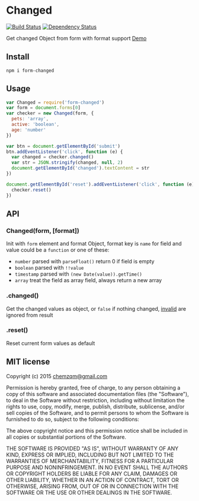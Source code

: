 # Changed

[![Build Status](https://secure.travis-ci.org/chemzqm/changed.png)](http://travis-ci.org/chemzqm/changed)
[![Dependency Status](https://david-dm.org/chemzqm/changed)](https://david-dm.org/chemzqm/changed)

Get changed Object from form with format support [Demo](http://chemzqm.github.io/changed/)

## Install

    npm i form-changed

## Usage

``` js
var Changed = require('form-changed')
var form = document.forms[0]
var checker = new Changed(form, {
  pets: 'array',
  active: 'boolean',
  age: 'number'
})

var btn = document.getElementById('submit')
btn.addEventListener('click', function (e) {
  var changed = checker.changed()
  var str = JSON.stringify(changed, null, 2)
  document.getElementById('changed').textContent = str
})

document.getElementById('reset').addEventListener('click', function (e) {
  checker.reset()
})
```

## API

### Changed(form, [format])

Init with `form` element and format Object, format key is `name` for field and value could be a `function` or one of these:

* `number` parsed with `parseFloat()` return 0 if field is empty
* `boolean` parsed with `!!value`
* `timestamp` parsed with `(new Date(value)).getTime()`
* `array` treat the field as array field, always return a new array

### .changed()

Get the changed values as object, or `false` if nothing changed, [invalid](https://github.com/chemzqm/invalid) are ignored from result

### .reset()

Reset current form values as default


## MIT license
Copyright (c) 2015 chemzqm@gmail.com

Permission is hereby granted, free of charge, to any person obtaining a copy of this software and associated documentation files (the "Software"), to deal in the Software without restriction, including without limitation the rights to use, copy, modify, merge, publish, distribute, sublicense, and/or sell copies of the Software, and to permit persons to whom the Software is furnished to do so, subject to the following conditions:

The above copyright notice and this permission notice shall be included in all copies or substantial portions of the Software.

THE SOFTWARE IS PROVIDED "AS IS", WITHOUT WARRANTY OF ANY KIND, EXPRESS OR IMPLIED, INCLUDING BUT NOT LIMITED TO THE WARRANTIES OF MERCHANTABILITY, FITNESS FOR A PARTICULAR PURPOSE AND NONINFRINGEMENT. IN NO EVENT SHALL THE AUTHORS OR COPYRIGHT HOLDERS BE LIABLE FOR ANY CLAIM, DAMAGES OR OTHER LIABILITY, WHETHER IN AN ACTION OF CONTRACT, TORT OR OTHERWISE, ARISING FROM, OUT OF OR IN CONNECTION WITH THE SOFTWARE OR THE USE OR OTHER DEALINGS IN THE SOFTWARE.
